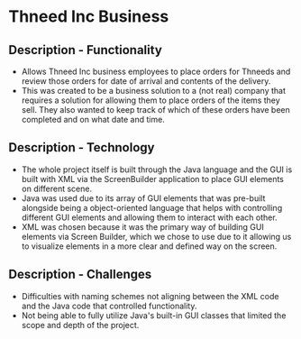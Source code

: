 # Thneed Inc Business

## Description - Functionality
- Allows Thneed Inc business employees to place orders for Thneeds and review those orders for date of arrival and contents of the delivery.
- This was created to be a business solution to a (not real) company that requires a solution for allowing them to place orders of the items they sell. They also wanted to keep track of which of these orders have been completed and on what date and time.

## Description - Technology
- The whole project itself is built through the Java language and the GUI is built with XML via the ScreenBuilder application to place GUI elements on different scene.
- Java was used due to its array of GUI elements that was pre-built alongside being a object-oriented language that helps with controlling different GUI elements and allowing them to interact with each other.
- XML was chosen because it was the primary way of building GUI elements via Screen Builder, which we chose to use due to it allowing us to visualize elements in a more clear and defined way on the screen. 

## Description - Challenges
- Difficulties with naming schemes not aligning between the XML code and the Java code that controlled functionality.
- Not being able to fully utilize Java's built-in GUI classes that limited the scope and depth of the project.
